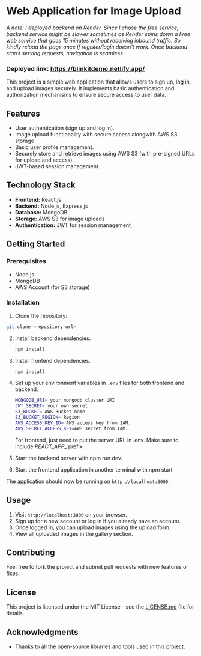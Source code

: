 # Web Application for Image Upload

_A note: I deployed backend on Render. Since I chose the free service, backend service might be slower sometimes as Render spins down a Free web service that goes 15 minutes without receiving inbound traffic. So kindly reload the page once if register/login doesn't work. Once backend starts serving requests, navigation is seamless_
### Deployed link: https://blinkitdemo.netlify.app/

This project is a simple web application that allows users to sign up, log in, and upload images securely. It implements basic authentication and authorization mechanisms to ensure secure access to user data.

## Features

- User authentication (sign up and log in).
- Image upload functionality with secure access alongwith AWS S3 storage
- Basic user profile management.
- Securely store and retrieve images using AWS S3 (with pre-signed URLs for upload and access).
- JWT-based session management.

## Technology Stack

- **Frontend:** React.js
- **Backend:** Node.js, Express.js
- **Database:** MongoDB
- **Storage:** AWS S3 for image uploads
- **Authentication:** JWT for session management

## Getting Started

### Prerequisites

- Node.js
- MongoDB
- AWS Account (for S3 storage)

### Installation

1. Clone the repository:
```bash
git clone <repository-url>
```

2. Install backend dependencies.
     ```javascript
     npm install
     ```
3. Install frontend dependencies.
     ```javascript
     npm install
     ```
4. Set up your environment variables in `.env` files for both frontend and backend.
     ```bash
     MONGODB_URI= your mongodb cluster URI
     JWT_SECRET= your own secret
     S3_BUCKET= AWS Bucket name
     S3_BUCKET_REGION= Region
     AWS_ACCESS_KEY_ID= AWS access key from IAM.
     AWS_SECRET_ACCESS_KEY=AWS secret from IAM.
     ```
     For frontend, just need to put the server URL in .env. Make sure to include _REACT_APP__ prefix.

5. Start the backend server with npm run dev.
6. Start the frontend application in another terminal with npm start

The application should now be running on `http://localhost:3000`.

## Usage
1. Visit `http://localhost:3000` on your browser.
2. Sign up for a new account or log in if you already have an account.
3. Once logged in, you can upload images using the upload form.
4. View all uploaded images in the gallery section.

## Contributing

Feel free to fork the project and submit pull requests with new features or fixes.

## License

This project is licensed under the MIT License - see the [LICENSE.md](LICENSE) file for details.

## Acknowledgments

- Thanks to all the open-source libraries and tools used in this project.
